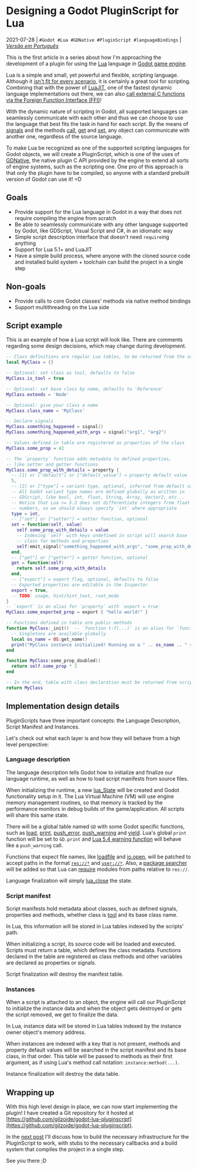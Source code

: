 # Designing a Godot PluginScript for Lua
2021-07-28 | `#Godot #Lua #GDNative #PluginScript #languageBindings` | [*Versão em Português*](1-design-pt.md)

This is the first article in a series about how I'm approaching the development
of a plugin for using the [Lua](https://www.lua.org/) language in
[Godot game engine](https://godotengine.org/).

Lua is a simple and small, yet powerful and flexible, scripting language.
Although it [isn't fit for every scenario](https://docs.godotengine.org/en/stable/about/faq.html#what-were-the-motivations-behind-creating-gdscript),
it is certainly a great tool for scripting.
Combining that with the power of [LuaJIT](https://luajit.org/),
one of the fastest dynamic language implementations out there, we can also
[call external C functions via the Foreign Function Interface (FFI)](https://luajit.org/ext_ffi.html)!

With the dynamic nature of scripting in Godot, all supported languages
can seamlessly communicate with each other and thus we can choose to use the
language that best fits the task in hand for each script.
By the means of [signals](https://docs.godotengine.org/en/stable/getting_started/step_by_step/signals.html)
and the methods [call](https://docs.godotengine.org/en/stable/classes/class_object.html#class-object-method-call),
[get](https://docs.godotengine.org/en/stable/classes/class_object.html#id1)
and [set](https://docs.godotengine.org/en/stable/classes/class_object.html#id4),
any object can communicate with another one, regardless of the
source language.

To make Lua be recognized as one of the supported scripting languages for Godot
objects, we will create a PluginScript, which is one of the uses of
[GDNative](https://docs.godotengine.org/en/stable/getting_started/step_by_step/scripting.html#gdnative-c),
the native plugin C API provided by the engine to extend all sorts of
engine systems, such as the scripting one.
One pro of this approach is that only the plugin have to be compiled,
so anyone with a standard prebuilt version of Godot can use it! =D


## Goals
- Provide support for the Lua language in Godot in a way that does not require
  compiling the engine from scratch
- Be able to seamlessly communicate with any other language supported by Godot,
  like GDScript, Visual Script and C#, in an idiomatic way
- Simple script description interface that doesn't need `require`ing anything
- Support for Lua 5.1+ and LuaJIT
- Have a simple build process, where anyone with the cloned source code and
  installed build system + toolchain can build the project in a single step


## Non-goals
- Provide calls to core Godot classes' methods via native method bindings
- Support multithreading on the Lua side


## Script example
This is an example of how a Lua script will look like. There are comments regarding
some design decisions, which may change during development.

```lua
-- Class definitions are regular Lua tables, to be returned from the script
local MyClass = {}

-- Optional: set class as tool, defaults to false
MyClass.is_tool = true

-- Optional: set base class by name, defaults to 'Reference'
MyClass.extends = 'Node'

-- Optional: give your class a name
MyClass.class_name = 'MyClass'

-- Declare signals
MyClass.something_happened = signal()
MyClass.something_happened_with_args = signal("arg1", "arg2")

-- Values defined in table are registered as properties of the class
MyClass.some_prop = 42

-- The `property` function adds metadata to defined properties,
-- like setter and getter functions
MyClass.some_prop_with_details = property {
  -- [1] or ["default"] or ["default_value"] = property default value
  5,
  -- [2] or ["type"] = variant type, optional, inferred from default value
  -- All Godot variant type names are defined globally as written in
  -- GDScript, like bool, int, float, String, Array, Vector2, etc...
  -- Notice that Lua <= 5.2 does not differentiate integers from float
  -- numbers, so we should always specify `int` where appropriate
  type = int,
  -- ["set"] or ["setter"] = setter function, optional
  set = function(self, value)
    self.some_prop_with_details = value
    -- Indexing `self` with keys undefined in script will search base
    -- class for methods and properties
    self:emit_signal("something_happened_with_args", "some_prop_with_details", value)
  end,
  -- ["get"] or ["getter"] = getter function, optional
  get = function(self)
    return self.some_prop_with_details
  end,
  -- ["export"] = export flag, optional, defaults to false
  -- Exported properties are editable in the Inspector
  export = true,
  -- TODO: usage, hint/hint_text, rset_mode
}
-- `export` is an alias for `property` with `export = true`
MyClass.some_exported_prop = export { "hello world!" }

-- Functions defined in table are public methods
function MyClass:_init()  -- `function t:f(...)` is an alias for `function t.f(self, ...)`
  -- Singletons are available globally
  local os_name = OS:get_name()
  print("MyClass instance initialized! Running on a " .. os_name .. " system")
end

function MyClass:some_prop_doubled()
  return self.some_prop * 2
end

-- In the end, table with class declaration must be returned from script
return MyClass
```


## Implementation design details
PluginScripts have three important concepts: the Language Description,
Script Manifest and Instances.

Let's check out what each layer is and how they will behave from a high
level perspective:


### Language description
The language description tells Godot how to initialize and finalize our
language runtime, as well as how to load script manifests from source
files.

When initializing the runtime, a new [lua_State](https://www.lua.org/manual/5.4/manual.html#lua_State)
will be created and Godot functionality setup in it.
The Lua Virtual Machine (VM) will use engine memory management routines, so
that memory is tracked by the performance monitors in debug builds of the
game/application.
All scripts will share this same state.

There will be a global table named `GD` with some Godot specific
functions, such as [load](https://docs.godotengine.org/en/stable/classes/class_%40gdscript.html#class-gdscript-method-load),
[print](https://docs.godotengine.org/en/stable/classes/class_%40gdscript.html#class-gdscript-method-print),
[push_error](https://docs.godotengine.org/en/stable/classes/class_%40gdscript.html#class-gdscript-method-push-error),
[push_warning](https://docs.godotengine.org/en/stable/classes/class_%40gdscript.html#class-gdscript-method-push-warning)
and [yield](https://docs.godotengine.org/en/stable/classes/class_%40gdscript.html#class-gdscript-method-yield).
Lua's global `print` function will be set to `GD.print` and
[Lua 5.4 warning function](https://www.lua.org/manual/5.4/manual.html#lua_WarnFunction)
will behave like a `push_warning` call.

Functions that expect file names, like [loadfile](https://www.lua.org/manual/5.4/manual.html#pdf-loadfile)
and [io.open](https://www.lua.org/manual/5.4/manual.html#pdf-io.open),
will be patched to accept paths in the format [`res://*`](https://docs.godotengine.org/en/stable/tutorials/io/data_paths.html#resource-path)
and [`user://*`](https://docs.godotengine.org/en/stable/tutorials/io/data_paths.html#user-path-persistent-data).
Also, a [package searcher](https://www.lua.org/manual/5.4/manual.html#pdf-package.searchers)
will be added so that Lua can [require](https://www.lua.org/manual/5.4/manual.html#pdf-require)
modules from paths relative to `res://`.

Language finalization will simply [lua_close](https://www.lua.org/manual/5.4/manual.html#lua_close) the state.


### Script manifest
Script manifests hold metadata about classes, such as defined signals,
properties and methods, whether class is [tool](https://docs.godotengine.org/en/stable/tutorials/misc/running_code_in_the_editor.html)
and its base class name.

In Lua, this information will be stored in Lua tables indexed by the
scripts' path.

When initializing a script, its source code will be loaded and executed.
Scripts must return a table, which defines the class metadata.
Functions declared in the table are registered as class methods and
other variables are declared as properties or signals.

Script finalization will destroy the manifest table.


### Instances
When a script is attached to an object, the engine will call our
PluginScript to initialize the instance data and when the object gets
destroyed or gets the script removed, we get to finalize the data.

In Lua, instance data will be stored in Lua tables indexed by the
instance owner object's memory address.

When instances are indexed with a key that is not present, methods and
property default values will be searched in the script manifest and its
base class, in that order.
This table will be passed to methods as their first argument, as if
using Lua's method call notation: `instance:method(...)`.

Instance finalization will destroy the data table.


## Wrapping up
With this high level design in place, we can now start implementing the
plugin! I have created a Git repository for it hosted at
[https://github.com/gilzoide/godot-lua-pluginscript](https://github.com/gilzoide/godot-lua-pluginscript).

In the [next post](2-infrastructure-en.md) I'll discuss how to build the
necessary infrastructure for the PluginScript to work, with stubs to the
necessary callbacks and a build system that compiles the project in a
single step.

See you there ;D
